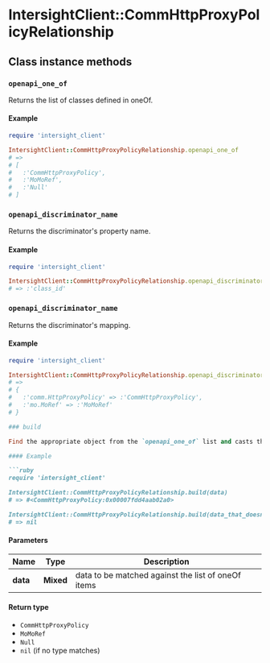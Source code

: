 # IntersightClient::CommHttpProxyPolicyRelationship

## Class instance methods

### `openapi_one_of`

Returns the list of classes defined in oneOf.

#### Example

```ruby
require 'intersight_client'

IntersightClient::CommHttpProxyPolicyRelationship.openapi_one_of
# =>
# [
#   :'CommHttpProxyPolicy',
#   :'MoMoRef',
#   :'Null'
# ]
```

### `openapi_discriminator_name`

Returns the discriminator's property name.

#### Example

```ruby
require 'intersight_client'

IntersightClient::CommHttpProxyPolicyRelationship.openapi_discriminator_name
# => :'class_id'
```

### `openapi_discriminator_name`

Returns the discriminator's mapping.

#### Example

```ruby
require 'intersight_client'

IntersightClient::CommHttpProxyPolicyRelationship.openapi_discriminator_mapping
# =>
# {
#   :'comm.HttpProxyPolicy' => :'CommHttpProxyPolicy',
#   :'mo.MoRef' => :'MoMoRef'
# }

### build

Find the appropriate object from the `openapi_one_of` list and casts the data into it.

#### Example

```ruby
require 'intersight_client'

IntersightClient::CommHttpProxyPolicyRelationship.build(data)
# => #<CommHttpProxyPolicy:0x00007fdd4aab02a0>

IntersightClient::CommHttpProxyPolicyRelationship.build(data_that_doesnt_match)
# => nil
```

#### Parameters

| Name | Type | Description |
| ---- | ---- | ----------- |
| **data** | **Mixed** | data to be matched against the list of oneOf items |

#### Return type

- `CommHttpProxyPolicy`
- `MoMoRef`
- `Null`
- `nil` (if no type matches)

